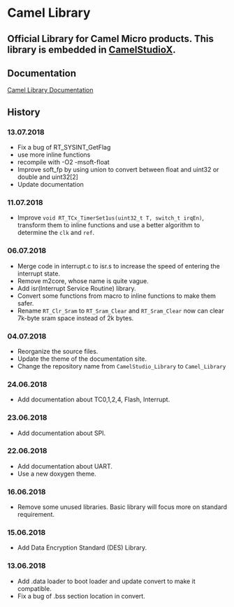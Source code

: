 # Camel Library
Official Library for Camel Micro products. This library is embedded in [CamelStudioX](https://github.com/daizhirui/CamelStudioX_Mac/releases/latest).
----

## Documentation

[Camel Library Documentation](https://daizhirui.github.io/Camel_Library/)

## History

### 13.07.2018

- Fix a bug of RT_SYSINT_GetFlag
- use more inline functions
- recompile with -O2 -msoft-float
- Improve soft_fp by using union to convert between float and uint32 or double and uint32[2]
- Update documentation

### 11.07.2018

- Improve ```void RT_TCx_TimerSet1us(uint32_t T, switch_t irqEn)```, transform them to inline functions and use a better algorithm to determine the ```clk``` and ```ref```.

### 06.07.2018

- Merge code in interrupt.c to isr.s to increase the speed of entering the interrupt state.
- Remove m2core, whose name is quite vague.
- Add isr(Interrupt Service Routine) library.
- Convert some functions from macro to inline functions to make them safer.
- Rename ```RT_Clr_Sram``` to ```RT_Sram_Clear``` and ```RT_Sram_Clear``` now can clear 7k-byte sram space instead of 2k bytes.

### 04.07.2018

- Reorganize the source files.
- Update the theme of the documentation site.
- Change the repository name from `CamelStudio_Library` to `Camel_Library`

### 24.06.2018

- Add documentation about TC0,1,2,4, Flash, Interrupt.

### 23.06.2018

- Add documentation about SPI.

### 22.06.2018

- Add documentation about UART.
- Use a new doxygen theme.

### 16.06.2018

- Remove some unused libraries. Basic library will focus more on standard requirement.

### 15.06.2018

- Add Data Encryption Standard (DES) Library.

### 13.06.2018

- Add .data loader to boot loader and update convert to make it compatible.
- Fix a bug of .bss section location in convert.
